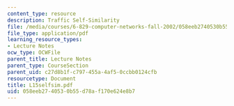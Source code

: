 ```yaml
---
content_type: resource
description: Traffic Self-Similarity
file: /media/courses/6-829-computer-networks-fall-2002/058eeb2740530b55d78af170e624e8b7_L15selfsim.pdf
file_type: application/pdf
learning_resource_types:
- Lecture Notes
ocw_type: OCWFile
parent_title: Lecture Notes
parent_type: CourseSection
parent_uid: c27d8b1f-c797-455a-4af5-0ccbb0124cfb
resourcetype: Document
title: L15selfsim.pdf
uid: 058eeb27-4053-0b55-d78a-f170e624e8b7
---
```

